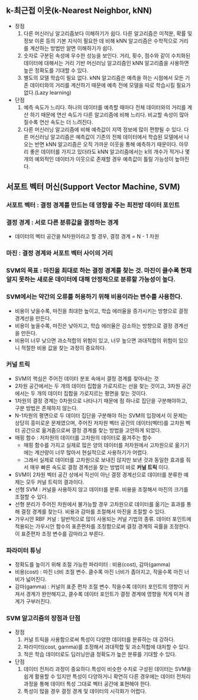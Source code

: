 ## k-최근접 이웃(k-Nearest Neighbor, kNN)
- 장점
    1. 다른 머신러닝 알고리즘보다 이해하기가 쉽다. 다른 알고리즘은 미적분, 확률 및 정보 이론 등의 기본 지식이 필요한 데 비해 kNN 알고리즘은 수학적으로 거리를 계산하는 방법만 알면 이해하기가 쉽다.
    2. 숫자로 구분된 속성에 우수한 성능을 보인다. 거리, 횟수, 점수와 같이 수치화된 데이터에 대해서는 거리 기반 머신러닝 알고리즘인 kNN 알고리즘을 사용하면 높은 정확도를 기대할 수 있다.
    3. 별도의 모델 학습이 필요 없다. kNN 알고리즘은 예측을 하는 시점에서 모든 기존 데이터와의 거리를 계산하기 때문에 예측 전에 모델을 따로 학습시킬 필요가 없다.(Lazy learning)
- 단점
    1. 예측 속도가 느리다. 하나의 데이터를 예측할 때마다 전체 데이터와의 거리를 계산 하기 때문에 연산 속도가 다른 알고리즘에 비해 느리다. 비교할 속성이 많아질수록 연산 속도는 더 느려진다.
    2. 다른 머신러닝 알고리즘에 비해 예측값이 지역 정보에 많이 편향될 수 있다. 다른 머신러닝 알고리즘은 예측값이 기존의 전체 데이터에서 학습된 모델에서 나오는 반면 kNN 알고리즘은 오직 가까운 이웃을 통해 예측하기 때문이다. 아무리 좋은 데이터를 가지고 있더라도 kNN 알고리즘에서는 k의 개수가 적거나 몇 개의 예외적인 데이터가 이웃으로 존재할 경우 예측값이 틀릴 가능성이 높아진다.

## 서포트 벡터 머신(Support Vector Machine, SVM)
### 서포트 벡터 : 결정 경계를 만드는 데 영향을 주는 최전방 데이터 포인트
### 결정 경계 : 서로 다른 분류값을 결정하는 경계
- 데이터의 벡터 공간을 N차원이라고 할 경우, 결정 경계 = N - 1 차원
### 마진 : 결정 경계와 서포트 벡터 사이의 거리
### SVM의 목표 : 마진을 최대로 하는 결정 경계를 찾는 것. 마진이 클수록 현재 알지 못하는 새로운 데이터에 대해 안정적으로 분류할 가능성이 높다.
### SVM에서는 약간의 오류를 허용하기 위해 비용이라는 변수를 사용한다.
- 비용이 낮을수록, 마진을 최대한 높이고, 학습 에러율을 증가시키는 방향으로 결정 경계선을 만든다.
- 비용이 높을수록, 마진은 낮아지고, 학습 에러율은 감소하는 방향으로 결정 경계선을 만든다.
- 비용이 너무 낮으면 과소적합의 위험이 있고, 너무 높으면 과대적합의 위험이 있으니 적절한 비용 값을 찾는 과정이 중요하다.
### 커널 트릭
- SVM의 핵심은 주어진 데이터 분포 속에서 결정 경계를 찾아내는 것
- 2차원 공간에서는 두 개의 데이터 집합을 가로지르는 선을 찾는 것이고, 3차원 공간에서는 두 개의 데이터 집합을 가로지르는 평면을 찾는 것이다.
- 1차원의 결정 경계는 0차원으로 나타나기 때문에 점 하나로 집단을 구분해야하고, 구분 방법은 존재하지 않는다.
- N-1차원의 평면으로 두 데이터 집단을 구분해야 하는 SVM의 입장에서 이 문제는 상당히 흥미로운 문제였으며, 주어진 저차원 벡터 공간의 데이터(벡터)를 고차원 벡터 공간으로 옮겨줌으로써 결정 경계를 찾는 방법을 고안하게 되었다.
- 매핑 함수 : 저차원의 데이터를 고차원의 데이터로 옮겨주는 함수
    - 매핑 함수를 가지고 실제로 많은 양의 데이터를 저차원에서 고차원으로 옮기기에는 계산량이 너무 많아서 현실적으로 사용하기가 어렵다.
    - 그래서 실제로 데이터를 고차원으로 보내진 않지만 보낸 것과 동일한 효과를 줘서 매우 빠른 속도로 결정 경계선을 찾는 방법이 바로 **커널 트릭** 이다.
- SVM이 2차원 벡터 공간 상에서 직선이 아닌 결정 경계선으로 데이터를 분류한 예제는 모두 커널 트릭의 결과이다.
- 선형 SVM : 커널을 사용하지 않고 데이터를 분류. 비용을 조절해서 마진의 크기를 조절할 수 있다.
- 선형 분리가 주어진 차원에서 불가능할 경우 고차원으로 데이터를 옮기는 효과를 통해 결정 경계를 찾는다. 비용과 감마를 조절해서 마진을 조절할 수 있다.
- 가우시안 RBF 커널 : 일반적으로 많이 사용되는 커널 기법의 종류. 데이터 포인트에 적용되는 가우시안 함수의 표준편차를 조정함으로써 결정 경계의 곡률을 조정한다. 이 표준편차 조정 변수를 감마라고 부른다.
### 파라미터 튜닝
- 정확도를 높이기 위해 조절 가능한 파라미터 : 비용(cost), 감마(gamma)
- 비용(cost) : 마진 너비 조절 변수. 클수록 마진 너비가 좁아지고, 작을수록 마진 너비가 넓어진다.
- 감마(gamma) : 커널의 표준 편차 조절 변수. 작을수록 데이터 포인트의 영향이 커져서 경계가 완만해지고, 클수록 데이터 포인트가 결정 경계에 영향을 적게 미쳐 경계가 구부러진다.
### SVM 알고리즘의 장점과 단점
- 장점
    1. 커널 트릭을 사용함으로써 특성이 다양한 데이터를 분류하는 데 강하다.
    2. 파라미터(cost, gamma)를 조정해서 과대적합 및 과소적합에 대처할 수 있다.
    3. 적은 학습 데이터로도 딥러닝만큼 정확도가 높은 분류를 기대할 수 있다.
- 단점
    1. 데이터 전처리 과정이 중요하다.특성이 비슷한 수치로 구성된 데이터는 SVM을 쉽게 활용할 수 있지만 특성이 다양하거니 확연히 다른 경우에는 데이터 전처리 과정을 통해 데이터 특성 그대로 벡터 공간에 표현해야 한다.
    2. 특성이 많을 경우 결정 경계 및 데이터의 시각화가 어렵다.